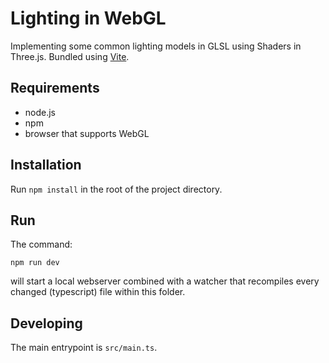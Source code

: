 # Lighting in WebGL

Implementing some common lighting models in GLSL using Shaders in Three.js. Bundled using [Vite](https://vitejs.dev/).

## Requirements

- node.js
- npm
- browser that supports WebGL

## Installation

Run `npm install` in the root of the project directory.

## Run

The command:

`npm run dev`

will start a local webserver combined with a watcher that recompiles every changed (typescript) file within this folder.

## Developing

The main entrypoint is `src/main.ts`.
